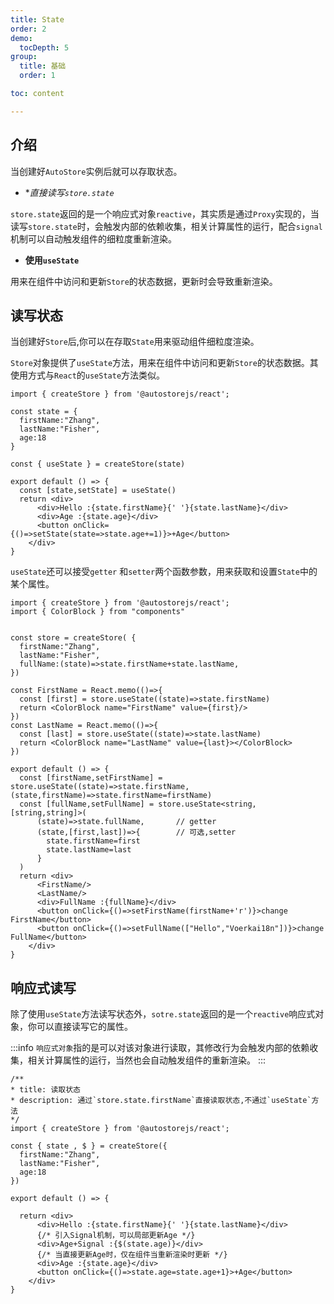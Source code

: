 ```yaml
---
title: State
order: 2  
demo:
  tocDepth: 5
group:
  title: 基础
  order: 1 

toc: content

---
```


## 介绍

当创建好`AutoStore`实例后就可以存取状态。

- **直接读写`store.state`*

 `store.state`返回的是一个响应式对象`reactive`，其实质是通过`Proxy`实现的，当读写`store.state`时，会触发内部的依赖收集，相关计算属性的运行，配合`signal`机制可以自动触发组件的细粒度重新渲染。

- **使用`useState`**

 用来在组件中访问和更新`Store`的状态数据，更新时会导致重新渲染。



## 读写状态

当创建好`Store`后,你可以在存取`State`用来驱动组件细粒度渲染。

`Store`对象提供了`useState`方法，用来在组件中访问和更新`Store`的状态数据。其使用方式与`React`的`useState`方法类似。


```tsx
import { createStore } from '@autostorejs/react';

const state = {
  firstName:"Zhang",
  lastName:"Fisher",
  age:18
}

const { useState } = createStore(state)

export default () => {
  const [state,setState] = useState() 
  return <div>
      <div>Hello :{state.firstName}{' '}{state.lastName}</div>
      <div>Age :{state.age}</div>
      <button onClick={()=>setState(state=>state.age+=1)}>+Age</button>
    </div>
}

``` 

`useState`还可以接受`getter` 和`setter`两个函数参数，用来获取和设置`State`中的某个属性。


```tsx 
import { createStore } from '@autostorejs/react';
import { ColorBlock } from "components"

 
const store = createStore( {
  firstName:"Zhang",
  lastName:"Fisher",
  fullName:(state)=>state.firstName+state.lastName,
})

const FirstName = React.memo(()=>{
  const [first] = store.useState((state)=>state.firstName)
  return <ColorBlock name="FirstName" value={first}/>
})
const LastName = React.memo(()=>{
  const [last] = store.useState((state)=>state.lastName)
  return <ColorBlock name="LastName" value={last}></ColorBlock>
})

export default () => { 
  const [firstName,setFirstName] = store.useState((state)=>state.firstName,(state,firstName)=>state.firstName=firstName)
  const [fullName,setFullName] = store.useState<string,[string,string]>(
      (state)=>state.fullName,       // getter
      (state,[first,last])=>{        // 可选,setter
        state.firstName=first
        state.lastName=last
      }
  )
  return <div>
      <FirstName/>
      <LastName/> 
      <div>FullName :{fullName}</div>
      <button onClick={()=>setFirstName(firstName+'r')}>change FirstName</button>
      <button onClick={()=>setFullName(["Hello","Voerkai18n"])}>change FullName</button>
    </div>
}

``` 


## 响应式读写

除了使用`useState`方法读写状态外，`sotre.state`返回的是一个`reactive`响应式对象，你可以直接读写它的属性。

:::info
`响应式对象`指的是可以对该对象进行读取，其修改行为会触发内部的依赖收集，相关计算属性的运行，当然也会自动触发组件的重新渲染。
:::


```tsx
/**
* title: 读取状态
* description: 通过`store.state.firstName`直接读取状态,不通过`useState`方法
*/
import { createStore } from '@autostorejs/react';

const { state , $ } = createStore({
  firstName:"Zhang",
  lastName:"Fisher",
  age:18
})

export default () => {

  return <div>
      <div>Hello :{state.firstName}{' '}{state.lastName}</div>
      {/* 引入Signal机制，可以局部更新Age */}
      <div>Age+Signal :{$(state.age)}</div>
      {/* 当直接更新Age时，仅在组件当重新渲染时更新 */}
      <div>Age :{state.age}</div>
      <button onClick={()=>state.age=state.age+1}>+Age</button>
    </div>
}

``` 
